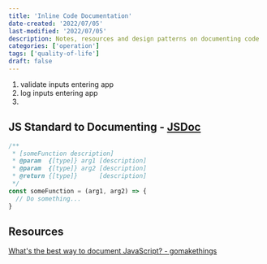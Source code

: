 ```yaml
---
title: 'Inline Code Documentation'
date-created: '2022/07/05'
last-modified: '2022/07/05'
description: Notes, resources and design patterns on documenting code
categories: ['operation']
tags: ['quality-of-life']
draft: false
---
```


1. validate inputs entering app
2. log inputs entering app
3.

## JS Standard to Documenting - [JSDoc](https://jsdoc.app/about-getting-started.html)

```js
/**
 * [someFunction description]
 * @param  {[type]} arg1 [description]
 * @param  {[type]} arg2 [description]
 * @return {[type]}      [description]
 */
const someFunction = (arg1, arg2) => {
  // Do something...
}
```

## Resources

[What's the best way to document JavaScript? - gomakethings](https://gomakethings.com/whats-the-best-way-to-document-javascript/)
